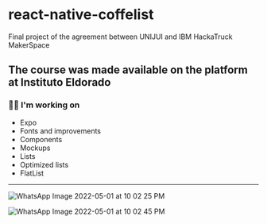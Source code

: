 # react-native-coffelist
Final project of the agreement between UNIJUI and IBM HackaTruck MakerSpace

## The course was made available on the platform at Instituto Eldorado


###  👨‍💻 I'm working on
 - Expo
 - Fonts and improvements
 - Components
 - Mockups
 - Lists
 - Optimized lists
 - FlatList
 
---

![WhatsApp Image 2022-05-01 at 10 02 25 PM](https://user-images.githubusercontent.com/59749960/166175300-0e5ea47d-d761-4d7f-8fb1-1b1da1cbad09.jpeg)

![WhatsApp Image 2022-05-01 at 10 02 45 PM](https://user-images.githubusercontent.com/59749960/166175298-387d1705-d10a-482e-a648-7133e652c806.jpeg)